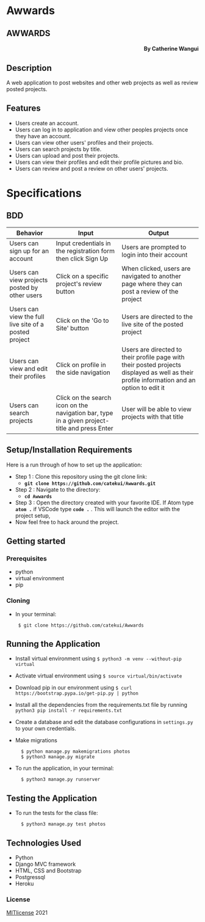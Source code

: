 # Awwards

## AWWARDS 
#### <div dir="rtl">By **Catherine Wangui**</div>

## Description
A web application to post websites and other web projects as well as review posted projects.

## Features
* Users create an account.
* Users can log in to application and view other peoples projects once they have an account.
* Users can view other users' profiles and their projects.
* Users can search projects by title.
* Users can upload and post their projects.
* Users can view their profiles and edit their profile pictures and bio.
* Users can review and post a review on other users' projects.

# Specifications

## BDD
| Behavior            | Input                         | Output                        |
| ------------------- | ----------------------------- | ----------------------------- |
| Users can sign up for an account | Input credentials in the registration form then click Sign Up | Users are prompted to login into their account |
| Users can view projects posted by other users | Click on a specific project's review button | When clicked, users are navigated to another page where they can post a review of the project |
| Users can view the full live site of a posted project | Click on the 'Go to Site' button | Users are directed to the live site of the posted project |
| Users can view and edit their profiles | Click on profile in the side navigation | Users are directed to their profile page with their posted projects displayed as well as their profile information and an option to edit it |
| Users can search projects | Click on the search icon on the navigation bar, type in a given project-title and press Enter | User will be able to view projects with that title |


## Setup/Installation Requirements
Here is a run through of how to set up the application:
* Step 1 : Clone this repository using the git clone link:
  * **`git clone https://github.com/catekui/Awwards.git`**
* Step 2 : Navigate to the directory:
  * **`cd Awwards`**
* Step 3 : Open the directory created with your favorite IDE. If Atom type **`atom .`** if VSCode type **`code .`** . This will launch the editor with the project setup,
* Now feel free to hack around the project.

## Getting started
### Prerequisites
* python
* virtual environment
* pip

### Cloning
* In your terminal:

       $ git clone https://github.com/catekui/Awwards

## Running the Application
* Install virtual environment using `$ python3 -m venv --without-pip virtual`
* Activate virtual environment using `$ source virtual/bin/activate`
* Download pip in our environment using `$ curl https://bootstrap.pypa.io/get-pip.py | python`
* Install all the dependencies from the requirements.txt file by running `python3 pip install -r requirements.txt`
* Create a database and edit the database configurations in `settings.py` to your own credentials.
* Make migrations

        $ python manage.py makemigrations photos
        $ python3 manage.py migrate 

* To run the application, in your terminal:

        $ python3 manage.py runserver
        
## Testing the Application
* To run the tests for the class file:

        $ python3 manage.py test photos
        
## Technologies Used
- Python 
- Django MVC framework
- HTML, CSS and Bootstrap
- Postgressql
- Heroku

### License
[MITlicense](LICENSE) 2021 